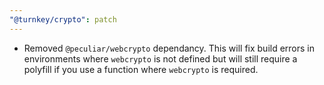 ```yaml
---
"@turnkey/crypto": patch
---
```


- Removed `@peculiar/webcrypto` dependancy. This will fix build errors in environments where `webcrypto` is not defined but will still require a polyfill if you use a function where `webcrypto` is required.
